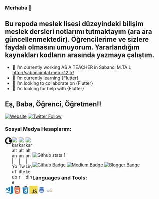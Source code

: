 ### Merhaba 👋
## Bu repoda meslek lisesi düzeyindeki bilişim meslek dersleri notlarımı tutmaktayım (ara ara güncellenmektedir). Öğrencilerime ve sizlere faydalı olmasını umuyorum. Yararlandığım kaynakları kodların arasında yazmaya çalıştım.
<!-- **karaltan/karaltan** is a ✨ _special_ ✨ repository because its `README.md` (this file) appears on your GitHub profile. -->


- 🔭 I’m currently working AS A TEACHER in Sabancı M.TA.L http://sabancimtal.meb.k12.tr/
- 🌱 I’m currently learning {Flutter}
- 👯 I’m looking to collaborate on {Flutter}
- 🤔 I’m looking for help with {Flutter}

## Eş, Baba, Öğrenci, Öğretmen!!
[![Website](https://img.shields.io/website?label=karaltan.wordpress.com&style=for-the-badge&url=https%3A%2F%2Fcodestackr.com)](https://karaltan.wordpress.com)
[![Twitter Follow](https://img.shields.io/twitter/follow/karaltan?color=1DA1F2&logo=twitter&style=for-the-badge)](https://twitter.com/intent/follow?original_referer=https%3A%2F%2Fgithub.com%2Fkaraltan&screen_name=karaltan)

### Sosyal Medya Hesaplarım:

[<img align="left" alt="karaltan.wordpress.com" width="22px" src="https://raw.githubusercontent.com/iconic/open-iconic/master/svg/globe.svg" />](https://karaltan.wordpress.com/)
[<img align="left" alt="karaltan | YouTube" width="22px" src="https://cdn.jsdelivr.net/npm/simple-icons@v3/icons/youtube.svg" />](https://www.youtube.com/channel/UCtOmBZ3P8XEJ8wGhXITsQqw)
[<img align="left" alt="karaltan | Twitter" width="22px" src="https://cdn.jsdelivr.net/npm/simple-icons@v3/icons/twitter.svg" />](https://twitter.com/karaltan)
[<img align="left" alt="karaltan | LinkedIn" width="22px" src="https://cdn.jsdelivr.net/npm/simple-icons@v3/icons/linkedin.svg" />](https://www.linkedin.com/in/altan-karaalp-0a85875b/)
<br /><br />

![Github stats 1](https://github-readme-stats.vercel.app/api?username=karaltan&show_icons=true&theme=gradient) 


[![Github Badge](https://img.shields.io/badge/-Github-000?style=quare&labelColor=000&logo=Github&logoColor=white&link=link)](https://github.com/karaltan/) 
[![Medium Badge](https://img.shields.io/badge/-Medium-757575?style=flat-square&labelColor=757575&logo=Medium&logoColor=white&link=link)](https://medium.com/@karaltan) 
[![Blogger Badge](https://img.shields.io/badge/-Blogger-FF9800?style=flat-square&labelColor=FF9800&logo=Blogger&logoColor=white&link=link)](https://karaltan.wordpress.com/)

### Languages and Tools:

<img align="left" alt="Visual Studio Code" width="26px" src="https://raw.githubusercontent.com/github/explore/80688e429a7d4ef2fca1e82350fe8e3517d3494d/topics/visual-studio-code/visual-studio-code.png" />
<img align="left" alt="HTML5" width="26px" src="https://raw.githubusercontent.com/github/explore/80688e429a7d4ef2fca1e82350fe8e3517d3494d/topics/html/html.png" />
<img align="left" alt="CSS3" width="26px" src="https://raw.githubusercontent.com/github/explore/80688e429a7d4ef2fca1e82350fe8e3517d3494d/topics/css/css.png" />
<img align="left" alt="JavaScript" width="26px" src="https://raw.githubusercontent.com/github/explore/80688e429a7d4ef2fca1e82350fe8e3517d3494d/topics/javascript/javascript.png" />
<img align="left" alt="SQL" width="26px" src="https://raw.githubusercontent.com/github/explore/80688e429a7d4ef2fca1e82350fe8e3517d3494d/topics/sql/sql.png" />
<img align="left" alt="MySQL" width="26px" src="https://raw.githubusercontent.com/github/explore/80688e429a7d4ef2fca1e82350fe8e3517d3494d/topics/mysql/mysql.png" />
<br />
<br />
